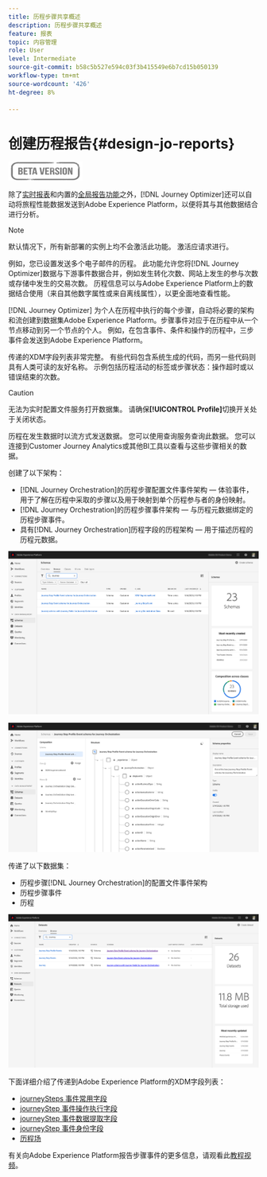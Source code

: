 ```yaml
---
title: 历程步骤共享概述
description: 历程步骤共享概述
feature: 报表
topic: 内容管理
role: User
level: Intermediate
source-git-commit: b58c5b527e594c03f3b415549e6b7cd15b050139
workflow-type: tm+mt
source-wordcount: '426'
ht-degree: 8%

---
```


# 创建历程报告{#design-jo-reports}

![](../assets/do-not-localize/badge.png)

除了[实时报表](live-report.md)和内置的[全局报告功能](global-report.md)之外，[!DNL Journey Optimizer]还可以自动将旅程性能数据发送到Adobe Experience Platform，以便将其与其他数据结合进行分析。

>[!NOTE]
>
>默认情况下，所有新部署的实例上均不会激活此功能。 激活应请求进行。

例如，您已设置发送多个电子邮件的历程。 此功能允许您将[!DNL Journey Optimizer]数据与下游事件数据合并，例如发生转化次数、网站上发生的参与次数或存储中发生的交易次数。 历程信息可以与Adobe Experience Platform上的数据结合使用（来自其他数字属性或来自离线属性），以更全面地查看性能。

[!DNL Journey Optimizer] 为个人在历程中执行的每个步骤，自动将必要的架构和流创建到数据集Adobe Experience Platform。步骤事件对应于在历程中从一个节点移动到另一个节点的个人。 例如，在包含事件、条件和操作的历程中，三步事件会发送到Adobe Experience Platform。

传递的XDM字段列表非常完整。 有些代码包含系统生成的代码，而另一些代码则具有人类可读的友好名称。 示例包括历程活动的标签或步骤状态：操作超时或以错误结束的次数。

>[!CAUTION]
>
>无法为实时配置文件服务打开数据集。 请确保&#x200B;**[!UICONTROL Profile]**&#x200B;切换开关处于关闭状态。

历程在发生数据时以流方式发送数据。 您可以使用查询服务查询此数据。 您可以连接到Customer Journey Analytics或其他BI工具以查看与这些步骤相关的数据。

创建了以下架构：

* [!DNL Journey Orchestration]的历程步骤配置文件事件架构 — 体验事件，用于了解在历程中采取的步骤以及用于映射到单个历程参与者的身份映射。
* [!DNL Journey Orchestration]的历程步骤事件架构 — 与历程元数据绑定的历程步骤事件。
* 具有[!DNL Journey Orchestration]历程字段的历程架构 — 用于描述历程的历程元数据。

![](../assets/sharing1.png)

![](../assets/sharing2.png)

传递了以下数据集：

* 历程步骤[!DNL Journey Orchestration]的配置文件事件架构
* 历程步骤事件
* 历程

![](../assets/sharing3.png)

下面详细介绍了传递到Adobe Experience Platform的XDM字段列表：

* [journeySteps 事件常用字段](../reports/sharing-common-fields.md)
* [journeyStep 事件操作执行字段](../reports/sharing-execution-fields.md)
* [journeyStep 事件数据提取字段](../reports/sharing-fetch-fields.md)
* [journeyStep 事件身份字段](../reports/sharing-identity-fields.md)
* [历程场](../reports/sharing-journey-fields.md)

有关向Adobe Experience Platform报告步骤事件的更多信息，请观看此[教程视频](https://experienceleague.adobe.com/docs/journey-orchestration-learn/tutorials/reporting-step-events-to-adobe-experience-platform.html)。
